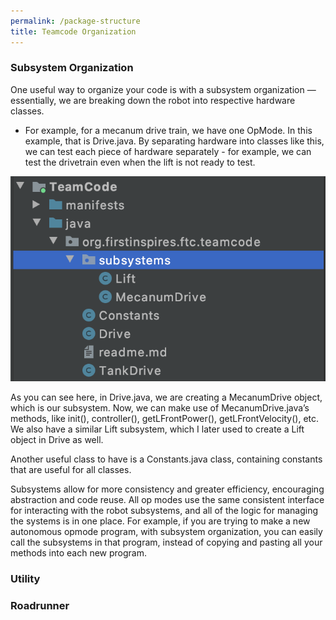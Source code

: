 ```yaml
---
permalink: /package-structure
title: Teamcode Organization
---
```


### Subsystem Organization
One useful way to organize your code is with a subsystem organization — essentially, we are breaking down the robot into respective hardware classes. 
* For example, for a mecanum drive train, we have one OpMode. In this example, that is Drive.java. By separating hardware into classes like this, we can test each piece of hardware separately - for example, we can test the drivetrain even when the lift is not ready to test. 
  
![Our sample subsystem organization](subsystem.png)


As you can see here, in Drive.java, we are creating a MecanumDrive object, which is our subsystem. Now, we can make use of MecanumDrive.java’s methods, like init(), controller(), getLFrontPower(), getLFrontVelocity(), etc. We also have a similar Lift subsystem, which I later used to create a Lift object in Drive as well. 


Another useful class to have is a Constants.java class, containing constants that are useful for all classes. 

Subsystems allow for more consistency and greater efficiency, encouraging abstraction and code reuse. All op modes use the same consistent interface for interacting with the robot subsystems, and all of the logic for managing the systems is in one place. For example, if you are trying to make a new autonomous opmode program, with subsystem organization, you can easily call the subsystems in that program, instead of copying and pasting all your methods into each new program.


### Utility

### Roadrunner
